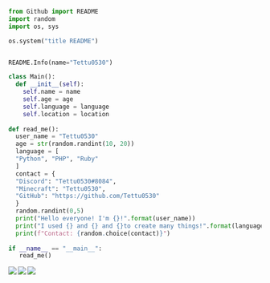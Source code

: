 ```py
from Github import README
import random
import os, sys

os.system("title README")


README.Info(name="Tettu0530")

class Main():
  def __init__(self):
    self.name = name
    self.age = age
    self.language = language
    self.location = location
    
def read_me():
  user_name = "Tettu0530"
  age = str(random.randint(10, 20))
  language = [
  "Python", "PHP", "Ruby"
  ]
  contact = {
  "Discord": "Tettu0530#8084",
  "Minecraft": "Tettu0530",
  "GitHub": "https://github.com/Tettu0530"
  }
  random.randint(0,5)
  print("Hello everyone! I'm {}!".format(user_name))
  print("I used {} and {} and {}to create many things!".format(language[0], language[1], language[3])
  print(f"Contact: {random.choice(contact)}")
  
if __name__ == "__main__":
   read_me()
```

<a href="https://github.com/anuraghazra/github-readme-stats">
  <img align="left" src="https://github-readme-stats.vercel.app/api?username=Tettu0530&count_private=true&show_icons=true" />
</a>
<a href="https://github.com/anuraghazra/github-readme-stats">
  <img align="left" src="https://github-readme-stats.vercel.app/api/top-langs/?username=Tettu0530" />
</a>
<a href="https://github.com/ryo-ma/github-profile-trophy">
  <img align="center" src="https://github-profile-trophy.vercel.app/?username=Tettu0530" />
</a>

